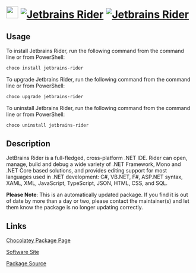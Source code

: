 ﻿# <img src="https://cdn.jsdelivr.net/gh/mkevenaar/chocolatey-packages@8b10075560b75cfc85915b5d74b387c081850205/icons/jetbrains-rider.png" width="32" height="32"/> [![Jetbrains Rider](https://img.shields.io/chocolatey/v/jetbrains-rider.svg?label=Jetbrains+Rider)](https://chocolatey.org/packages/jetbrains-rider) [![Jetbrains Rider](https://img.shields.io/chocolatey/dt/jetbrains-rider.svg)](https://chocolatey.org/packages/jetbrains-rider)

## Usage

To install Jetbrains Rider, run the following command from the command line or from PowerShell:

```powershell
choco install jetbrains-rider
```

To upgrade Jetbrains Rider, run the following command from the command line or from PowerShell:

```powershell
choco upgrade jetbrains-rider
```

To uninstall Jetbrains Rider, run the following command from the command line or from PowerShell:

```powershell
choco uninstall jetbrains-rider
```

## Description

JetBrains Rider is a full-fledged, cross-platform .NET IDE. Rider can open, manage, build and debug a wide variety of .NET Framework, Mono and .NET Core based solutions, and provides editing support for most languages used in .NET development: C#, VB.NET, F#, ASP.NET syntax, XAML, XML, JavaScript, TypeScript, JSON, HTML, CSS, and SQL.

**Please Note**: This is an automatically updated package. If you find it is
out of date by more than a day or two, please contact the maintainer(s) and
let them know the package is no longer updating correctly.


## Links

[Chocolatey Package Page](https://chocolatey.org/packages/jetbrains-rider)

[Software Site](https://www.jetbrains.com/rider/)

[Package Source](https://github.com/mkevenaar/chocolatey-packages/tree/master/automatic/jetbrains-rider)


